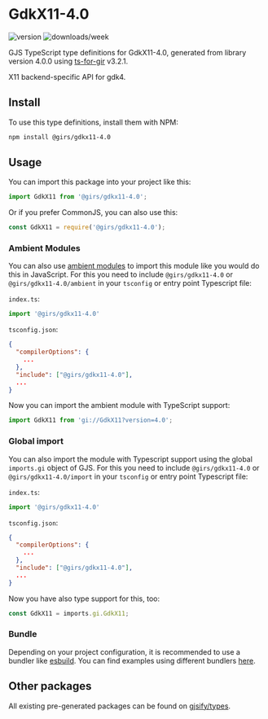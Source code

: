 
# GdkX11-4.0

![version](https://img.shields.io/npm/v/@girs/gdkx11-4.0)
![downloads/week](https://img.shields.io/npm/dw/@girs/gdkx11-4.0)


GJS TypeScript type definitions for GdkX11-4.0, generated from library version 4.0.0 using [ts-for-gir](https://github.com/gjsify/ts-for-gir) v3.2.1.

X11 backend-specific API for gdk4.

## Install

To use this type definitions, install them with NPM:
```bash
npm install @girs/gdkx11-4.0
```

## Usage

You can import this package into your project like this:
```ts
import GdkX11 from '@girs/gdkx11-4.0';
```

Or if you prefer CommonJS, you can also use this:
```ts
const GdkX11 = require('@girs/gdkx11-4.0');
```

### Ambient Modules

You can also use [ambient modules](https://github.com/gjsify/ts-for-gir/tree/main/packages/cli#ambient-modules) to import this module like you would do this in JavaScript.
For this you need to include `@girs/gdkx11-4.0` or `@girs/gdkx11-4.0/ambient` in your `tsconfig` or entry point Typescript file:

`index.ts`:
```ts
import '@girs/gdkx11-4.0'
```

`tsconfig.json`:
```json
{
  "compilerOptions": {
    ...
  },
  "include": ["@girs/gdkx11-4.0"],
  ...
}
```

Now you can import the ambient module with TypeScript support: 

```ts
import GdkX11 from 'gi://GdkX11?version=4.0';
```

### Global import

You can also import the module with Typescript support using the global `imports.gi` object of GJS.
For this you need to include `@girs/gdkx11-4.0` or `@girs/gdkx11-4.0/import` in your `tsconfig` or entry point Typescript file:

`index.ts`:
```ts
import '@girs/gdkx11-4.0'
```

`tsconfig.json`:
```json
{
  "compilerOptions": {
    ...
  },
  "include": ["@girs/gdkx11-4.0"],
  ...
}
```

Now you have also type support for this, too:

```ts
const GdkX11 = imports.gi.GdkX11;
```

### Bundle

Depending on your project configuration, it is recommended to use a bundler like [esbuild](https://esbuild.github.io/). You can find examples using different bundlers [here](https://github.com/gjsify/ts-for-gir/tree/main/examples).

## Other packages

All existing pre-generated packages can be found on [gjsify/types](https://github.com/gjsify/types).


